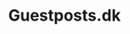 ---
title: Guestposts.dk
coverImage: Guestposts_Desktop.png
skills: 
    - SCSS
    - WordPress
    - PHP
    - BootStrap
    - Advanced Custom Fields
link: "https://www.guestposts.dk/"
hightlight: true
description: WordPress Site

---
